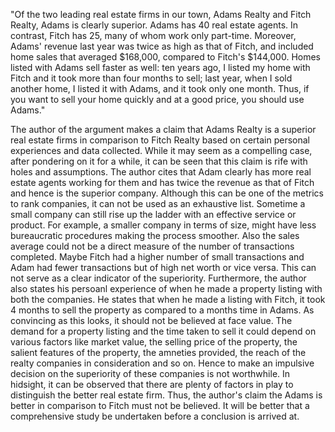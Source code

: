 "Of the two leading real estate firms in our town, Adams Realty and Fitch Realty, Adams is clearly superior. Adams has 40 real estate agents. In contrast, Fitch has 25, many of whom work only part-time. Moreover, Adams' revenue last year was twice as high as that of Fitch, and included home sales that averaged $168,000, compared to Fitch's $144,000. Homes listed with Adams sell faster as well: ten years ago, I listed my home with Fitch and it took more than four months to sell; last year, when I sold another home, I listed it with Adams, and it took only one month. Thus, if you want to sell your home quickly and at a good price, you should use Adams." 



The author of the argument makes a claim that Adams Realty is a superior real estate firms in comparison to Fitch Realty based on certain personal experiences and data collected. While it may seem as a compelling case, after pondering on it for a while, it can be seen that this claim is rife with holes and assumptions. 
The author cites that Adam clearly has more real estate agents working for them and has twice the revenue as that of Fitch and hence is the superior company. Although this can be one of the metrics to rank companies, it can not be used as an exhaustive list. Sometime a small company can still rise up the ladder with an effective service or product. For example, a smaller company in terms of size, might have less bureaucratic procedures making the process smoother. Also the sales average could not be a direct measure of the number of transactions completed. Maybe Fitch had a higher number of small transactions and Adam had fewer transactions but of high net worth or vice versa. This can not serve as a clear indicator of the superiority.
Furthermore, the author also states his persoanl experience of when he made a property listing with both the companies. He states that when he made a listing with Fitch, it took 4 months to sell the property as compared to a months time in Adams. As convincing as this looks, it should not be believed at face value. The demand for a property listing and the time taken to sell it could depend on various factors like market value, the selling price of the property, the salient features of the property, the amneties provided, the reach of the realty companies in consideration and so on. Hence to make an impulsive decision on the superiority of these companies is not worthwhile. 
In hidsight, it can be observed that there are plenty of factors in play to distinguish the better real estate firm. Thus, the author's claim the Adams is better in comparison to Fitch must not be believed. It will be better that a comprehensive study be undertaken before a conclusion is arrived at. 
